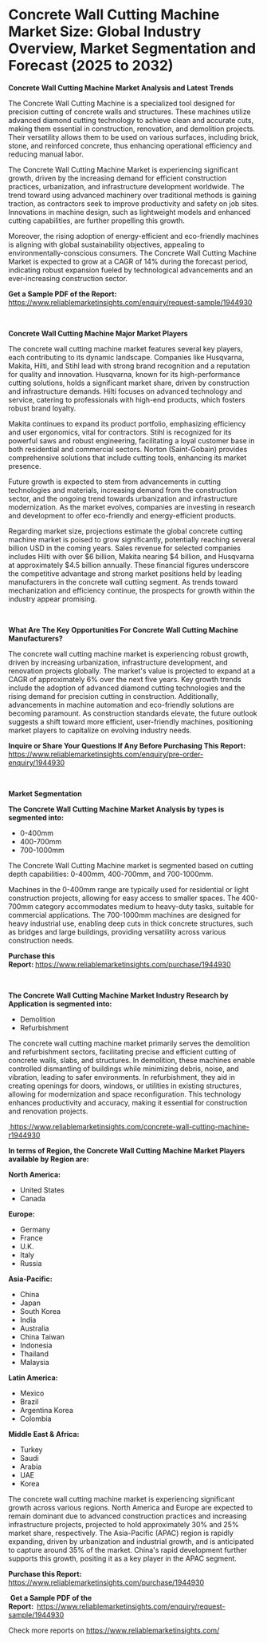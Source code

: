 <p><h1>Concrete Wall Cutting Machine Market Size: Global Industry Overview, Market Segmentation and Forecast (2025 to 2032)</h1></p><p><strong>Concrete Wall Cutting Machine Market Analysis and Latest Trends</strong></p>
<p><p>The Concrete Wall Cutting Machine is a specialized tool designed for precision cutting of concrete walls and structures. These machines utilize advanced diamond cutting technology to achieve clean and accurate cuts, making them essential in construction, renovation, and demolition projects. Their versatility allows them to be used on various surfaces, including brick, stone, and reinforced concrete, thus enhancing operational efficiency and reducing manual labor.</p><p>The Concrete Wall Cutting Machine Market is experiencing significant growth, driven by the increasing demand for efficient construction practices, urbanization, and infrastructure development worldwide. The trend toward using advanced machinery over traditional methods is gaining traction, as contractors seek to improve productivity and safety on job sites. Innovations in machine design, such as lightweight models and enhanced cutting capabilities, are further propelling this growth.</p><p>Moreover, the rising adoption of energy-efficient and eco-friendly machines is aligning with global sustainability objectives, appealing to environmentally-conscious consumers. The Concrete Wall Cutting Machine Market is expected to grow at a CAGR of 14% during the forecast period, indicating robust expansion fueled by technological advancements and an ever-increasing construction sector.</p></p>
<p><strong>Get a Sample PDF of the Report:&nbsp;</strong> <a href="https://www.reliablemarketinsights.com/enquiry/request-sample/1944930?utm_campaign=2395&utm_medium=2&utm_source=Github&utm_content=ia&utm_term=16022025&utm_id=concrete-wall-cutting-machine">https://www.reliablemarketinsights.com/enquiry/request-sample/1944930</a></p>
<p>&nbsp;</p>
<p><strong>Concrete Wall Cutting Machine Major Market Players</strong></p>
<p><p>The concrete wall cutting machine market features several key players, each contributing to its dynamic landscape. Companies like Husqvarna, Makita, Hilti, and Stihl lead with strong brand recognition and a reputation for quality and innovation. Husqvarna, known for its high-performance cutting solutions, holds a significant market share, driven by construction and infrastructure demands. Hilti focuses on advanced technology and service, catering to professionals with high-end products, which fosters robust brand loyalty.</p><p>Makita continues to expand its product portfolio, emphasizing efficiency and user ergonomics, vital for contractors. Stihl is recognized for its powerful saws and robust engineering, facilitating a loyal customer base in both residential and commercial sectors. Norton (Saint-Gobain) provides comprehensive solutions that include cutting tools, enhancing its market presence.</p><p>Future growth is expected to stem from advancements in cutting technologies and materials, increasing demand from the construction sector, and the ongoing trend towards urbanization and infrastructure modernization. As the market evolves, companies are investing in research and development to offer eco-friendly and energy-efficient products.</p><p>Regarding market size, projections estimate the global concrete cutting machine market is poised to grow significantly, potentially reaching several billion USD in the coming years. Sales revenue for selected companies includes Hilti with over $6 billion, Makita nearing $4 billion, and Husqvarna at approximately $4.5 billion annually. These financial figures underscore the competitive advantage and strong market positions held by leading manufacturers in the concrete wall cutting segment. As trends toward mechanization and efficiency continue, the prospects for growth within the industry appear promising.</p></p>
<p>&nbsp;</p>
<p><strong>What Are The Key Opportunities For Concrete Wall Cutting Machine Manufacturers?</strong></p>
<p><p>The concrete wall cutting machine market is experiencing robust growth, driven by increasing urbanization, infrastructure development, and renovation projects globally. The market's value is projected to expand at a CAGR of approximately 6% over the next five years. Key growth trends include the adoption of advanced diamond cutting technologies and the rising demand for precision cutting in construction. Additionally, advancements in machine automation and eco-friendly solutions are becoming paramount. As construction standards elevate, the future outlook suggests a shift toward more efficient, user-friendly machines, positioning market players to capitalize on evolving industry needs.</p></p>
<p><strong>Inquire or Share Your Questions If Any Before Purchasing This Report:</strong> <a href="https://www.reliablemarketinsights.com/enquiry/pre-order-enquiry/1944930?utm_campaign=2395&utm_medium=2&utm_source=Github&utm_content=ia&utm_term=16022025&utm_id=concrete-wall-cutting-machine">https://www.reliablemarketinsights.com/enquiry/pre-order-enquiry/1944930</a></p>
<p>&nbsp;</p>
<p><strong>Market Segmentation</strong></p>
<p><strong>The Concrete Wall Cutting Machine Market Analysis by types is segmented into:</strong></p>
<p><ul><li>0-400mm</li><li>400-700mm</li><li>700-1000mm</li></ul></p>
<p><p>The Concrete Wall Cutting Machine market is segmented based on cutting depth capabilities: 0-400mm, 400-700mm, and 700-1000mm. </p><p>Machines in the 0-400mm range are typically used for residential or light construction projects, allowing for easy access to smaller spaces. The 400-700mm category accommodates medium to heavy-duty tasks, suitable for commercial applications. The 700-1000mm machines are designed for heavy industrial use, enabling deep cuts in thick concrete structures, such as bridges and large buildings, providing versatility across various construction needs.</p></p>
<p><strong>Purchase this Report:&nbsp;</strong><a href="https://www.reliablemarketinsights.com/purchase/1944930?utm_campaign=2395&utm_medium=2&utm_source=Github&utm_content=ia&utm_term=16022025&utm_id=concrete-wall-cutting-machine">https://www.reliablemarketinsights.com/purchase/1944930</a></p>
<p>&nbsp;</p>
<p><strong>The Concrete Wall Cutting Machine Market Industry Research by Application is segmented into:</strong></p>
<p><ul><li>Demolition</li><li>Refurbishment</li></ul></p>
<p><p>The concrete wall cutting machine market primarily serves the demolition and refurbishment sectors, facilitating precise and efficient cutting of concrete walls, slabs, and structures. In demolition, these machines enable controlled dismantling of buildings while minimizing debris, noise, and vibration, leading to safer environments. In refurbishment, they aid in creating openings for doors, windows, or utilities in existing structures, allowing for modernization and space reconfiguration. This technology enhances productivity and accuracy, making it essential for construction and renovation projects.</p></p>
<p><a href="https://www.reliablemarketinsights.com/concrete-wall-cutting-machine-r1944930?utm_campaign=2395&utm_medium=2&utm_source=Github&utm_content=ia&utm_term=16022025&utm_id=concrete-wall-cutting-machine">&nbsp;https://www.reliablemarketinsights.com/concrete-wall-cutting-machine-r1944930</a></p>
<p><strong>In terms of Region, the Concrete Wall Cutting Machine Market Players available by Region are:</strong></p>
<p>
    <p> <strong> North America: </strong>
        <ul>
            <li>United States</li>
            <li>Canada</li>
        </ul>
        </p> 
    <p> <strong> Europe: </strong>
        <ul>
            <li>Germany</li>
            <li>France</li>
            <li>U.K.</li>
            <li>Italy</li>
            <li>Russia</li>
        </ul>
        </p> 
    <p> <strong> Asia-Pacific: </strong>
        <ul>
            <li>China</li>
            <li>Japan</li>
            <li>South Korea</li>
            <li>India</li>
            <li>Australia</li>
            <li>China Taiwan</li>
            <li>Indonesia</li>
            <li>Thailand</li>
            <li>Malaysia</li>
        </ul>
        </p> 
    <p> <strong> Latin America: </strong>
        <ul>
            <li>Mexico</li>
            <li>Brazil</li>
            <li>Argentina Korea</li>
            <li>Colombia</li>
        </ul>
        </p> 
    <p> <strong> Middle East & Africa: </strong>
        <ul>
            <li>Turkey</li>
            <li>Saudi</li>
            <li>Arabia</li>
            <li>UAE</li>
            <li>Korea</li>
        </ul>
    </p>
    </p>
<p><p>The concrete wall cutting machine market is experiencing significant growth across various regions. North America and Europe are expected to remain dominant due to advanced construction practices and increasing infrastructure projects, projected to hold approximately 30% and 25% market share, respectively. The Asia-Pacific (APAC) region is rapidly expanding, driven by urbanization and industrial growth, and is anticipated to capture around 35% of the market. China's rapid development further supports this growth, positing it as a key player in the APAC segment.</p></p>
<p><strong>Purchase this Report: </strong><a href="https://www.reliablemarketinsights.com/purchase/1944930?utm_campaign=2395&utm_medium=2&utm_source=Github&utm_content=ia&utm_term=16022025&utm_id=concrete-wall-cutting-machine">https://www.reliablemarketinsights.com/purchase/1944930</a></p>
<p>&nbsp;<strong>Get a Sample PDF of the Report:&nbsp;&nbsp;</strong><a href="https://www.reliablemarketinsights.com/enquiry/request-sample/1944930?utm_campaign=2395&utm_medium=2&utm_source=Github&utm_content=ia&utm_term=16022025&utm_id=concrete-wall-cutting-machine">https://www.reliablemarketinsights.com/enquiry/request-sample/1944930</a></p>
<p><strong></strong></p>
<p>Check more reports on <a href="https://www.reliablemarketinsights.com/?utm_campaign=2395&utm_medium=2&utm_source=Github&utm_content=ia&utm_term=16022025&utm_id=concrete-wall-cutting-machine">https://www.reliablemarketinsights.com/</a></p>